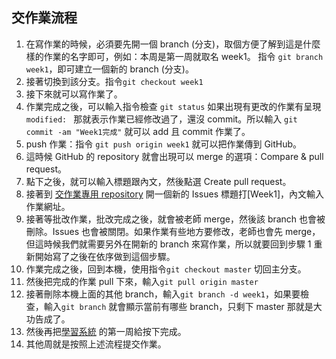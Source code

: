 ## 交作業流程
1. 在寫作業的時候，必須要先開一個 branch (分支)，取個方便了解到這是什麼樣的作業的名字即可，例如：本周是第一周就取名 week1。
指令 `git branch week1`，即可建立一個新的 branch (分支)。
2. 接著切換到該分支。指令`git checkout week1`
3. 接下來就可以寫作業了。
4. 作業完成之後，可以輸入指令檢查 `git status`  如果出現有更改的作業有呈現 `modified: `  那就表示作業已經修改過了，還沒 commit。所以輸入 `git commit -am "Week1完成"` 就可以 add 且 commit 作業了。
5. push 作業：指令 `git push origin week1` 就可以把作業傳到 GitHub。
6. 這時候 GitHub 的 repository 就會出現可以 merge 的選項：Compare & pull request。
7. 點下之後，就可以輸入標題跟內文，然後點選 Create pull request。
8. 接著到 [交作業專用 repository](https://github.com/Lidemy/homeworks-3rd/i) 開一個新的 Issues 標題打[Week1]，內文輸入作業網址。
9. 接著等批改作業，批改完成之後，就會被老師 merge，然後該 branch 也會被刪除。Issues 也會被關閉。如果作業有些地方要修改，老師也會先 merge，但這時候我們就需要另外在開新的 branch 來寫作業，所以就要回到步驟 1 重新開始寫了之後在依序做到這個步驟。
10. 作業完成之後，回到本機，使用指令`git checkout master` 切回主分支。 
11. 然後把完成的作業 pull 下來，輸入`git pull origin master` 
12. 接著刪除本機上面的其他 branch，輸入`git branch -d week1`，如果要檢查，輸入`git branch` 就會顯示當前有哪些 branch，只剩下 master 那就是大功告成了。
13. 然後再把[學習系統](https://lidemy-learning-center.netlify.com/) 的第一周給按下完成。
14. 其他周就是按照上述流程提交作業。